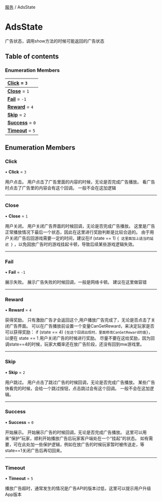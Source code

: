 [服务](../groups/服务.服务.md) / AdsState

# AdsState <Badge type="tip" text="Enumeration" /> <Score text="AdsState" />

广告状态，调用show方法的时候可能返回的广告状态

## Table of contents

### Enumeration Members <Score text="Enumeration" /> 
| **[Click](mw.AdsState.md#click)** = ``3``  |
| :----- |
| **[Close](mw.AdsState.md#close)** = ``1`` |
| **[Fail](mw.AdsState.md#fail)** = ``-1`` |
| **[Reward](mw.AdsState.md#reward)** = ``4`` |
| **[Skip](mw.AdsState.md#skip)** = ``2`` |
| **[Success](mw.AdsState.md#success)** = ``0`` |
| **[Timeout](mw.AdsState.md#timeout)** = ``5`` |

## Enumeration Members

### Click <Score text="Click" /> 

• **Click** = ``3``

用户点击。 用户点击了广告里面的内容的时候，无论是否完成广告播放。 看广告时点击了广告里的内容会有这个回调。 一般不会在这加逻辑

___

### Close <Score text="Close" /> 

• **Close** = ``1``

用户关闭。 用户关闭广告界面的时候回调，无论是否完成广告播放。 这里是广告正常播放情况下最后一个状态，因此在这里进行奖励判断是比较合适的。 由于用户关闭广告后回游戏需要一定的时间，建议在if (state == 1) `{ 这里面加上适当的延迟 }` ，以免因放广告时的游戏挂起卡顿，导致后续某些游戏逻辑失效。

___

### Fail <Score text="Fail" /> 

• **Fail** = ``-1``

展示失败。 展示广告失败的时候回调，一般是网络卡顿。 建议在这里做容错

___

### Reward <Score text="Reward" /> 

• **Reward** = ``4``

获得奖励。 只有激励广告才会返回这个,用户播放广告完成了，无论是否点击了关闭广告界面。 可以在广告播放前设置一个变量CanGetReward，来决定玩家是否可以获得奖励： if (state == 4) `{在这个回调出现时，里面修改CanGetReward的值}`， 以便在 state == 1 用户关闭广告的时候进行奖励。 尽量不要在这给奖励，因为回调state==4的时候，玩家大概率还在放广告阶段，还没有回到mw游戏里。

___

### Skip <Score text="Skip" /> 

• **Skip** = ``2``

用户跳过。 用户点击了跳过广告的时候回调，无论是否完成广告播放。 某些广告快看完的时候，会给一个跳过按钮，点击跳过会有这个回调。 一般不会在这加逻辑。

___

### Success <Score text="Success" /> 

• **Success** = ``0``

开始展示。 开始展示广告的时候回调，无论是否完成广告播放。 这里可以用来“保护”玩家，顺利开始播放广告后玩家客户端处在一个“挂起”的状态。 如有需要，可在此处加一些保护逻辑，例如在放广告的时候玩家暂时被传送走，等state==1关闭广告后再切回来。

___

### Timeout <Score text="Timeout" /> 

• **Timeout** = ``5``

播放广告超时，通常发生的情况是广告API的版本过低，这里可以提示用户升级App版本
